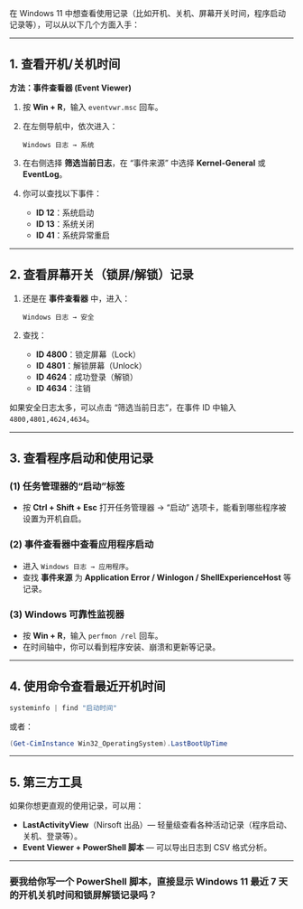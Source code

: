 在 Windows 11 中想查看使用记录（比如开机、关机、屏幕开关时间，程序启动记录等），可以从以下几个方面入手：

---

## **1. 查看开机/关机时间**

**方法：事件查看器 (Event Viewer)**

1. 按 **Win + R**，输入 `eventvwr.msc` 回车。
2. 在左侧导航中，依次进入：

   ```
   Windows 日志 → 系统
   ```
3. 在右侧选择 **筛选当前日志**，在 “事件来源” 中选择 **Kernel-General** 或 **EventLog**。
4. 你可以查找以下事件：

   * **ID 12**：系统启动
   * **ID 13**：系统关闭
   * **ID 41**：系统异常重启

---

## **2. 查看屏幕开关（锁屏/解锁）记录**

1. 还是在 **事件查看器** 中，进入：

   ```
   Windows 日志 → 安全
   ```
2. 查找：

   * **ID 4800**：锁定屏幕（Lock）
   * **ID 4801**：解锁屏幕（Unlock）
   * **ID 4624**：成功登录（解锁）
   * **ID 4634**：注销

如果安全日志太多，可以点击 “筛选当前日志”，在事件 ID 中输入 `4800,4801,4624,4634`。

---

## **3. 查看程序启动和使用记录**

### (1) 任务管理器的“启动”标签

* 按 **Ctrl + Shift + Esc** 打开任务管理器 → “启动” 选项卡，能看到哪些程序被设置为开机自启。

### (2) 事件查看器中查看应用程序启动

* 进入 `Windows 日志 → 应用程序`。
* 查找 **事件来源** 为 **Application Error / Winlogon / ShellExperienceHost** 等记录。

### (3) Windows 可靠性监视器

* 按 **Win + R**，输入 `perfmon /rel` 回车。
* 在时间轴中，你可以看到程序安装、崩溃和更新等记录。

---

## **4. 使用命令查看最近开机时间**

```powershell
systeminfo | find "启动时间"
```

或者：

```powershell
(Get-CimInstance Win32_OperatingSystem).LastBootUpTime
```

---

## **5. 第三方工具**

如果你想更直观的使用记录，可以用：

* **LastActivityView**（Nirsoft 出品）— 轻量级查看各种活动记录（程序启动、关机、登录等）。
* **Event Viewer + PowerShell 脚本** — 可以导出日志到 CSV 格式分析。

---

### **要我给你写一个 PowerShell 脚本，直接显示 Windows 11 最近 7 天的开机关机时间和锁屏解锁记录吗？**
